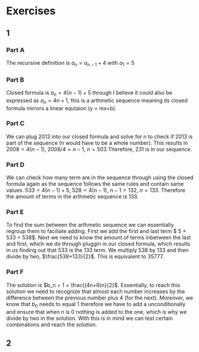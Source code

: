 # Exercises

## 1

### Part A
The recursive definition is $a_n = a_{n-1} + 4$ with $a_1 = 5$

### Part B
Closed formula is $a_n = 4(n - 1) + 5$ through I believe it could also be expressed as $a_n = 4n+1$, this is a arthmetic sequence meaning its closed formula mirrors a linear equtaion (y = mx+b).

### Part C
We can plug 2013 into our closed formula and solve for n to check if 2013 is part of the sequence (n would have to be a whole number). This results in $2008 = 4(n-1)$, $2008/4 = n-1$, $n = 503$ Therefore, 231 is in our sequence.

### Part D
We can check how many term are in the sequence through using the closed formula again as the sequence follows the same rules and contain same values. $533 = 4(n-1)+5$, $528 = 4(n-1)$, $n-1 = 132$, $n = 133$. Therefore the amount of terms in the arthmetic sequence is 133.
### Part E
To find the sum between the arthmetic sequence we can essentially regroup them to faciliate adding. First we add the first and last term $ 5 + 533 = 538$. Next we need to know the amount of terms inbetween the last and first, which we do through pluggin in our closed formula, which results in us finding out that 533 is the 133 term. We multiply 538 by 133 and then divide by two, $\frac{538*133}{2}$. This is equivalent to 35777.
### Part F
The solution is $b_n = 1 + \frac{(4n+6)n}{2}$. Essentially, to reach this solution we need to recognize that almost each number increases by the difference between the previous number plus 4 (for the next). Moreover, we know that $b_0$ needs to equal 1 therefore we have to add a unconditionally and ensure that when n is 0 nothing is added to the one, which is why we divide by two in the solution. With this is in mind we can test certain combinations and reach the solution.
## 2
